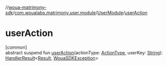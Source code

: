 //[woua-matrimony-sdk](../../../index.md)/[com.woualabs.matrimony.user.module](../index.md)/[UserModule](index.md)/[userAction](user-action.md)

# userAction

[common]\
abstract suspend fun [userAction](user-action.md)(actionType: [ActionType](../../com.woualabs.matrimony.type/-action-type/index.md), userKey: [String](https://kotlinlang.org/api/latest/jvm/stdlib/kotlin/-string/index.html)): [HandlerResult](../../com.woualabs.matrimony.errors/-handler-result/index.md)<[Result](../../com.woualabs.matrimony.data.common/-result/index.md), [WouaSDKException](../../com.woualabs.matrimony.errors.exception/-woua-s-d-k-exception/index.md)>
